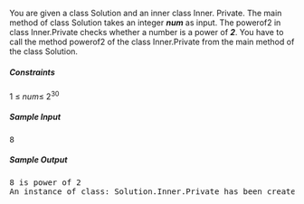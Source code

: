You are given a class Solution and an inner class Inner. Private. The main method of class Solution takes an integer <b><i>num</i></b> as input. The powerof2 in class Inner.Private checks whether a number is a power of <b><i>2</b></i>. You have to call the method powerof2 of the class Inner.Private from the main method of the class Solution.

<h5>Constraints</h5>
1 &le; <i>num</i>&le; 2<sup>30</sup>

<h5>Sample Input</h5>
<pre>
8
</pre>
<h5>Sample Output</h5>
<pre>
8 is power of 2
An instance of class: Solution.Inner.Private has been created
</pre>